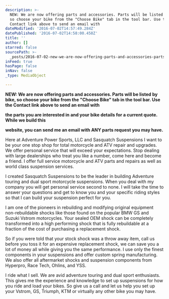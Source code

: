 ```yaml
---
description: >-
  NEW: We are now offering parts and accessories. Parts will be listed by bike,
  so choose your bike from the "Choose Bike" tab in the tool bar. Use the
  Contact link above to send an email with
dateModified: '2016-07-02T14:57:49.284Z'
datePublished: '2016-07-02T14:58:00.458Z'
title: ''
author: []
starred: false
sourcePath: >-
  _posts/2016-07-02-new-we-are-now-offering-parts-and-accessories-parts-will-b.md
inFeed: true
hasPage: false
inNav: false
_type: MediaObject

---
```

**NEW: We are now offering parts and accessories. Parts will be listed by bike, so choose your bike from the "Choose Bike" tab in the tool bar. Use the Contact link above to send an email with**

**the parts you are interested in and your bike details for a current quote. While we build this**

**website, you can send me an email with ANY parts request you may have.**

Here at Adventure Power Sports, LLC and Sasquatch Suspensions I want to be your one stop shop for total motorcycle and ATV repair and upgrades. We offer personal service that will exceed your expectations. Stop dealing with large dealerships who treat you like a number, come here and become a friend. I offer full service motorcycle and ATV parts and repairs as well as world class suspension services.

I created Sasquatch Suspensions to be the leader in building Adventure touring and dual sport motorcycle suspensions. When you deal with my company you will get personal service second to none. I will take the time to answer your questions and get to know you and your specific riding styles so that I can build your suspension perfect for you.   

I am one of the pioneers in rebuilding and modifying original equipment non-rebuildable shocks like those found on the popular BMW GS and Suzuki Vstrom motorcycles. Your sealed OEM shock can be completely transformed into a high performing shock that is fully rebuildable at a fraction of the cost of purchasing a replacement shock.   

So if you were told that your stock shock was a throw away item, call us before you toss it for an expensive replacement shock, we can save you a lot of money all while giving you the same performance. I use only the finest components in your suspensions and offer custom spring manufacturing. We also offer all aftermarket shocks and suspension components from Hyperpro, Race Tech, Ohlins, and YSS.

I ride what I sell. We are avid adventure touring and dual sport enthusiasts. This gives me the experience and knowledge to set up suspensions for how you ride and load your bikes. So give us a call and let us help you set up your Vstrom, GS, Triumph, KTM or virtually any other bike you may have.